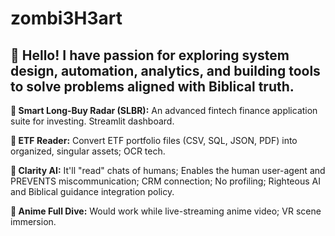 # zombi3H3art
**👋 Hello!**
I have passion for exploring system design, automation, analytics, and building tools to solve problems aligned with Biblical truth.
---
**🤖 Smart Long-Buy Radar (SLBR):** An advanced fintech finance application suite for investing. Streamlit dashboard.

**🧮 ETF Reader:** Convert ETF portfolio files (CSV, SQL, JSON, PDF) into organized, singular assets; OCR tech.

**:see_no_evil: Clarity AI:** It'll "read" chats of humans; Enables the human user-agent and PREVENTS miscommunication; 
CRM connection; No profiling; Righteous AI and Biblical guidance integration policy.

**:japanese_ogre: Anime Full Dive:** Would work while live-streaming anime video; VR scene immersion.
